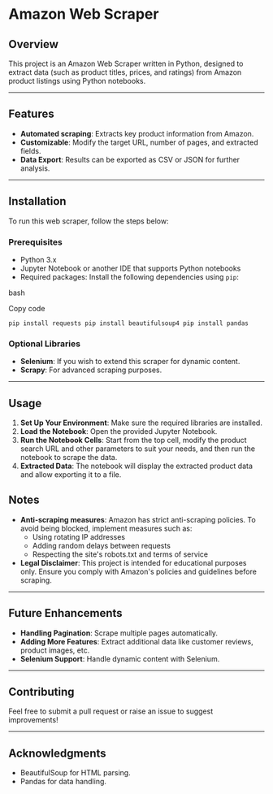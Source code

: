 # Amazon Web Scraper

## Overview

This project is an Amazon Web Scraper written in Python, designed to extract data (such as product titles, prices, and ratings) from Amazon product listings using Python notebooks.

---

## Features

- **Automated scraping**: Extracts key product information from Amazon.
- **Customizable**: Modify the target URL, number of pages, and extracted fields.
- **Data Export**: Results can be exported as CSV or JSON for further analysis.

---

## Installation

To run this web scraper, follow the steps below:

### Prerequisites

- Python 3.x
- Jupyter Notebook or another IDE that supports Python notebooks
- Required packages: Install the following dependencies using `pip`:

bash

Copy code

`pip install requests pip install beautifulsoup4 pip install pandas`

### Optional Libraries

- **Selenium**: If you wish to extend this scraper for dynamic content.
- **Scrapy**: For advanced scraping purposes.

---

## Usage

1. **Set Up Your Environment**: Make sure the required libraries are installed.
2. **Load the Notebook**: Open the provided Jupyter Notebook.
3. **Run the Notebook Cells**: Start from the top cell, modify the product search URL and other parameters to suit your needs, and then run the notebook to scrape the data.
4. **Extracted Data**: The notebook will display the extracted product data and allow exporting it to a file.


## Notes

- **Anti-scraping measures**: Amazon has strict anti-scraping policies. To avoid being blocked, implement measures such as:
    - Using rotating IP addresses
    - Adding random delays between requests
    - Respecting the site's robots.txt and terms of service
- **Legal Disclaimer**: This project is intended for educational purposes only. Ensure you comply with Amazon's policies and guidelines before scraping.

---

## Future Enhancements

- **Handling Pagination**: Scrape multiple pages automatically.
- **Adding More Features**: Extract additional data like customer reviews, product images, etc.
- **Selenium Support**: Handle dynamic content with Selenium.

---

## Contributing

Feel free to submit a pull request or raise an issue to suggest improvements!

---

## Acknowledgments

- BeautifulSoup for HTML parsing.
- Pandas for data handling.